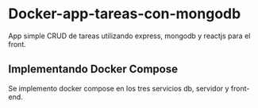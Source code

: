 # Docker-app-tareas-con-mongodb
App simple CRUD de tareas utilizando express, mongodb y reactjs para el front.
## Implementando Docker Compose
Se implemento docker compose en los tres servicios db, servidor y front-end.

